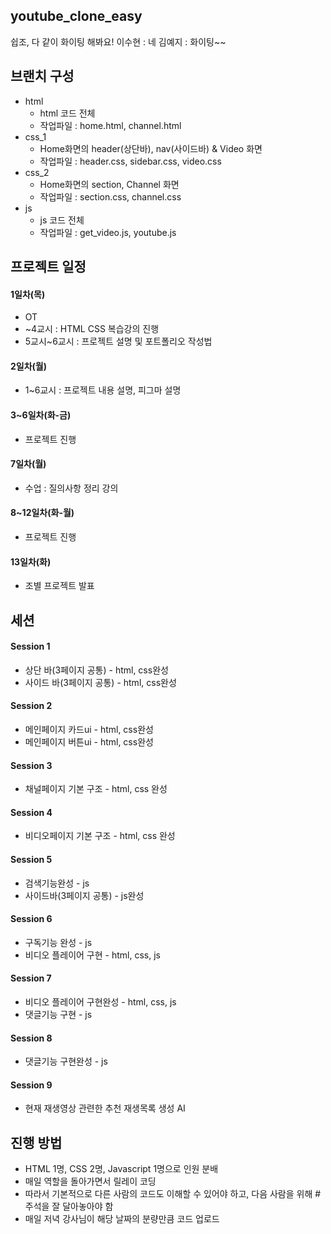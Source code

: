 ## youtube_clone_easy

쉽조, 다 같이 화이팅 해봐요!
이수현 : 네
김예지 : 화이팅~~

## 브랜치 구성

-   html
    -   html 코드 전체
    -   작업파일 : home.html, channel.html
-   css_1
    -   Home화면의 header(상단바), nav(사이드바) & Video 화면
    -   작업파일 : header.css, sidebar.css,  video.css
-   css_2
    -   Home화면의 section, Channel 화면
    -   작업파일 : section.css, channel.css
-   js
    -   js 코드 전체
    -   작업파일 : get_video.js, youtube.js

## 프로젝트 일정

#### 1일차(목)

-   OT
-   ~4교시 : HTML CSS 복습강의 진행
-   5교시~6교시 : 프로젝트 설명 및 포트폴리오 작성법

#### 2일차(월)

-   1~6교시 : 프로젝트 내용 설명, 피그마 설명

#### 3~6일차(화-금)

-   프로젝트 진행

#### 7일차(월)

-   수업 : 질의사항 정리 강의

#### 8~12일차(화-월)

-   프로젝트 진행

#### 13일차(화)

-   조별 프로젝트 발표

## 세션

#### Session 1

-   상단 바(3페이지 공통) - html, css완성
-   사이드 바(3페이지 공통) - html, css완성

#### Session 2

-   메인페이지 카드ui - html, css완성
-   메인페이지 버튼ui - html, css완성

#### Session 3

-   채널페이지 기본 구조 - html, css 완성

#### Session 4

-   비디오페이지 기본 구조 - html, css 완성

#### Session 5

-   검색기능완성 - js
-   사이드바(3페이지 공통) - js완성

#### Session 6

-   구독기능 완성 - js
-   비디오 플레이어 구현 - html, css, js

#### Session 7

-   비디오 플레이어 구현완성 - html, css, js
-   댓글기능 구현 - js

#### Session 8

-   댓글기능 구현완성 - js

#### Session 9

-   현재 재생영상 관련한 추천 재생목록 생성 AI

## 진행 방법

-   HTML 1명, CSS 2명, Javascript 1명으로 인원 분배
-   매일 역할을 돌아가면서 릴레이 코딩
-   따라서 기본적으로 다른 사람의 코드도 이해할 수 있어야 하고, 다음 사람을 위해 #주석을 잘 달아놓아야 함
-   매일 저녁 강사님이 해당 날짜의 분량만큼 코드 업로드
